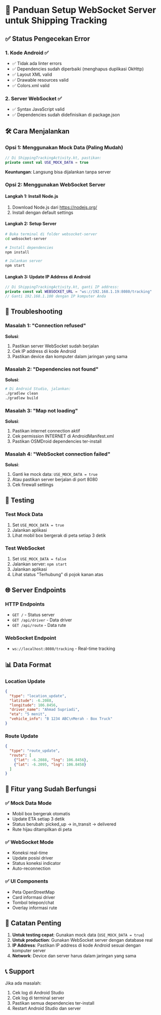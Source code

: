 # 🚀 Panduan Setup WebSocket Server untuk Shipping Tracking

## ✅ Status Pengecekan Error

### 1. **Kode Android** ✅
- ✅ Tidak ada linter errors
- ✅ Dependencies sudah diperbaiki (menghapus duplikasi OkHttp)
- ✅ Layout XML valid
- ✅ Drawable resources valid
- ✅ Colors.xml valid

### 2. **Server WebSocket** ✅
- ✅ Syntax JavaScript valid
- ✅ Dependencies sudah didefinisikan di package.json

## 🛠️ Cara Menjalankan

### Opsi 1: Menggunakan Mock Data (Paling Mudah)
```kotlin
// Di ShippingTrackingActivity.kt, pastikan:
private const val USE_MOCK_DATA = true
```
**Keuntungan**: Langsung bisa dijalankan tanpa server

### Opsi 2: Menggunakan WebSocket Server

#### Langkah 1: Install Node.js
1. Download Node.js dari https://nodejs.org/
2. Install dengan default settings

#### Langkah 2: Setup Server
```bash
# Buka terminal di folder websocket-server
cd websocket-server

# Install dependencies
npm install

# Jalankan server
npm start
```

#### Langkah 3: Update IP Address di Android
```kotlin
// Di ShippingTrackingActivity.kt, ganti IP address:
private const val WEBSOCKET_URL = "ws://192.168.1.19:8080/tracking"
// Ganti 192.168.1.100 dengan IP komputer Anda
```

## 🔧 Troubleshooting

### Masalah 1: "Connection refused"
**Solusi**:
1. Pastikan server WebSocket sudah berjalan
2. Cek IP address di kode Android
3. Pastikan device dan komputer dalam jaringan yang sama

### Masalah 2: "Dependencies not found"
**Solusi**:
```bash
# Di Android Studio, jalankan:
./gradlew clean
./gradlew build
```

### Masalah 3: "Map not loading"
**Solusi**:
1. Pastikan internet connection aktif
2. Cek permission INTERNET di AndroidManifest.xml
3. Pastikan OSMDroid dependencies ter-install

### Masalah 4: "WebSocket connection failed"
**Solusi**:
1. Ganti ke mock data: `USE_MOCK_DATA = true`
2. Atau pastikan server berjalan di port 8080
3. Cek firewall settings

## 📱 Testing

### Test Mock Data
1. Set `USE_MOCK_DATA = true`
2. Jalankan aplikasi
3. Lihat mobil box bergerak di peta setiap 3 detik

### Test WebSocket
1. Set `USE_MOCK_DATA = false`
2. Jalankan server: `npm start`
3. Jalankan aplikasi
4. Lihat status "Terhubung" di pojok kanan atas

## 🌐 Server Endpoints

### HTTP Endpoints
- `GET /` - Status server
- `GET /api/driver` - Data driver
- `GET /api/route` - Data rute

### WebSocket Endpoint
- `ws://localhost:8080/tracking` - Real-time tracking

## 📊 Data Format

### Location Update
```json
{
  "type": "location_update",
  "latitude": -6.2088,
  "longitude": 106.8456,
  "driver_name": "Ahmad Supriadi",
  "eta": "5 menit",
  "vehicle_info": "B 1234 ABC\nMerah - Box Truck"
}
```

### Route Update
```json
{
  "type": "route_update",
  "route": [
    {"lat": -6.2088, "lng": 106.8456},
    {"lat": -6.2095, "lng": 106.8458}
  ]
}
```

## 🎯 Fitur yang Sudah Berfungsi

### ✅ Mock Data Mode
- Mobil box bergerak otomatis
- Update ETA setiap 3 detik
- Status berubah: picked_up → in_transit → delivered
- Rute hijau ditampilkan di peta

### ✅ WebSocket Mode
- Koneksi real-time
- Update posisi driver
- Status koneksi indicator
- Auto-reconnection

### ✅ UI Components
- Peta OpenStreetMap
- Card informasi driver
- Tombol telepon/chat
- Overlay informasi rute

## 🚨 Catatan Penting

1. **Untuk testing cepat**: Gunakan mock data (`USE_MOCK_DATA = true`)
2. **Untuk production**: Gunakan WebSocket server dengan database real
3. **IP Address**: Pastikan IP address di kode Android sesuai dengan komputer server
4. **Network**: Device dan server harus dalam jaringan yang sama

## 📞 Support

Jika ada masalah:
1. Cek log di Android Studio
2. Cek log di terminal server
3. Pastikan semua dependencies ter-install
4. Restart Android Studio dan server
